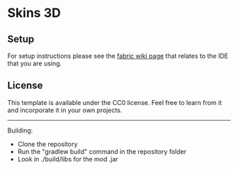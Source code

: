 # Skins 3D

## Setup

For setup instructions please see the [fabric wiki page](https://fabricmc.net/wiki/tutorial:setup) that relates to the IDE that you are using.

## License

This template is available under the CC0 license. Feel free to learn from it and incorporate it in your own projects.

---
Building:
* Clone the repository
* Run the "gradlew build" command in the repository folder
* Look in ./build/libs for the mod .jar
